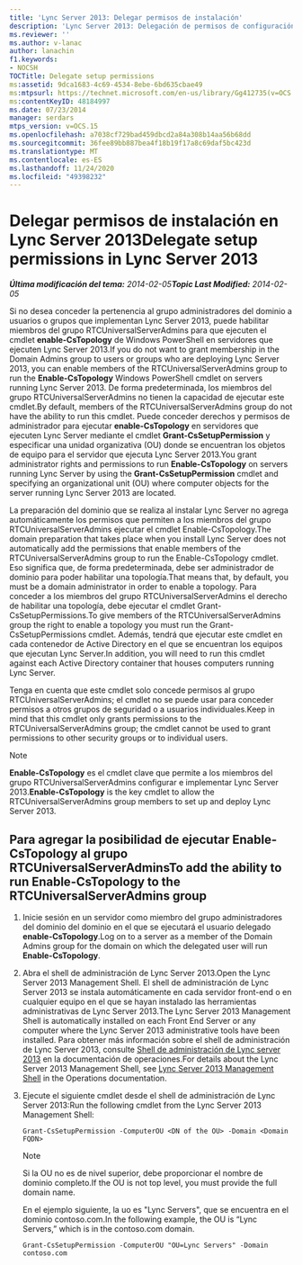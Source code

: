 ```yaml
---
title: 'Lync Server 2013: Delegar permisos de instalación'
description: 'Lync Server 2013: Delegación de permisos de configuración.'
ms.reviewer: ''
ms.author: v-lanac
author: lanachin
f1.keywords:
- NOCSH
TOCTitle: Delegate setup permissions
ms:assetid: 9dca1683-4c69-4534-8ebe-6bd635cbae49
ms:mtpsurl: https://technet.microsoft.com/en-us/library/Gg412735(v=OCS.15)
ms:contentKeyID: 48184997
ms.date: 07/23/2014
manager: serdars
mtps_version: v=OCS.15
ms.openlocfilehash: a7038cf729bad459dbcd2a84a308b14aa56b68dd
ms.sourcegitcommit: 36fee89bb887bea4f18b19f17a8c69daf5bc423d
ms.translationtype: MT
ms.contentlocale: es-ES
ms.lasthandoff: 11/24/2020
ms.locfileid: "49398232"
---
```

# <a name="delegate-setup-permissions-in-lync-server-2013"></a><span data-ttu-id="127f1-103">Delegar permisos de instalación en Lync Server 2013</span><span class="sxs-lookup"><span data-stu-id="127f1-103">Delegate setup permissions in Lync Server 2013</span></span>

<div data-xmlns="http://www.w3.org/1999/xhtml">

<div class="topic" data-xmlns="http://www.w3.org/1999/xhtml" data-msxsl="urn:schemas-microsoft-com:xslt" data-cs="https://msdn.microsoft.com/">

<div data-asp="https://msdn2.microsoft.com/asp">



</div>

<div id="mainSection">

<div id="mainBody"><span data-ttu-id="127f1-104">

<span> </span></span><span class="sxs-lookup"><span data-stu-id="127f1-104">

<span> </span></span></span>

<span data-ttu-id="127f1-105">_**Última modificación del tema:** 2014-02-05_</span><span class="sxs-lookup"><span data-stu-id="127f1-105">_**Topic Last Modified:** 2014-02-05_</span></span>

<span data-ttu-id="127f1-106">Si no desea conceder la pertenencia al grupo administradores del dominio a usuarios o grupos que implementan Lync Server 2013, puede habilitar miembros del grupo RTCUniversalServerAdmins para que ejecuten el cmdlet **enable-CsTopology** de Windows PowerShell en servidores que ejecuten Lync Server 2013.</span><span class="sxs-lookup"><span data-stu-id="127f1-106">If you do not want to grant membership in the Domain Admins group to users or groups who are deploying Lync Server 2013, you can enable members of the RTCUniversalServerAdmins group to run the **Enable-CsTopology** Windows PowerShell cmdlet on servers running Lync Server 2013.</span></span> <span data-ttu-id="127f1-107">De forma predeterminada, los miembros del grupo RTCUniversalServerAdmins no tienen la capacidad de ejecutar este cmdlet.</span><span class="sxs-lookup"><span data-stu-id="127f1-107">By default, members of the RTCUniversalServerAdmins group do not have the ability to run this cmdlet.</span></span> <span data-ttu-id="127f1-108">Puede conceder derechos y permisos de administrador para ejecutar **enable-CsTopology** en servidores que ejecuten Lync Server mediante el cmdlet **Grant-CsSetupPermission** y especificar una unidad organizativa (OU) donde se encuentran los objetos de equipo para el servidor que ejecuta Lync Server 2013.</span><span class="sxs-lookup"><span data-stu-id="127f1-108">You grant administrator rights and permissions to run **Enable-CsTopology** on servers running Lync Server by using the **Grant-CsSetupPermission** cmdlet and specifying an organizational unit (OU) where computer objects for the server running Lync Server 2013 are located.</span></span>

<span data-ttu-id="127f1-109">La preparación del dominio que se realiza al instalar Lync Server no agrega automáticamente los permisos que permiten a los miembros del grupo RTCUniversalServerAdmins ejecutar el cmdlet Enable-CsTopology.</span><span class="sxs-lookup"><span data-stu-id="127f1-109">The domain preparation that takes place when you install Lync Server does not automatically add the permissions that enable members of the RTCUniversalServerAdmins group to run the Enable-CsTopology cmdlet.</span></span> <span data-ttu-id="127f1-110">Eso significa que, de forma predeterminada, debe ser administrador de dominio para poder habilitar una topología.</span><span class="sxs-lookup"><span data-stu-id="127f1-110">That means that, by default, you must be a domain administrator in order to enable a topology.</span></span> <span data-ttu-id="127f1-111">Para conceder a los miembros del grupo RTCUniversalServerAdmins el derecho de habilitar una topología, debe ejecutar el cmdlet Grant-CsSetupPermissions.</span><span class="sxs-lookup"><span data-stu-id="127f1-111">To give members of the RTCUniversalServerAdmins group the right to enable a topology you must run the Grant-CsSetupPermissions cmdlet.</span></span> <span data-ttu-id="127f1-112">Además, tendrá que ejecutar este cmdlet en cada contenedor de Active Directory en el que se encuentran los equipos que ejecutan Lync Server.</span><span class="sxs-lookup"><span data-stu-id="127f1-112">In addition, you will need to run this cmdlet against each Active Directory container that houses computers running Lync Server.</span></span>

<span data-ttu-id="127f1-113">Tenga en cuenta que este cmdlet solo concede permisos al grupo RTCUniversalServerAdmins; el cmdlet no se puede usar para conceder permisos a otros grupos de seguridad o a usuarios individuales.</span><span class="sxs-lookup"><span data-stu-id="127f1-113">Keep in mind that this cmdlet only grants permissions to the RTCUniversalServerAdmins group; the cmdlet cannot be used to grant permissions to other security groups or to individual users.</span></span>

<div>


> [!NOTE]  
> <span data-ttu-id="127f1-114"><STRONG>Enable-CsTopology</STRONG> es el cmdlet clave que permite a los miembros del grupo RTCUniversalServerAdmins configurar e implementar Lync Server 2013.</span><span class="sxs-lookup"><span data-stu-id="127f1-114"><STRONG>Enable-CsTopology</STRONG> is the key cmdlet to allow the RTCUniversalServerAdmins group members to set up and deploy Lync Server 2013.</span></span>



</div>

<div>

## <a name="to-add-the-ability-to-run-enable-cstopology-to-the-rtcuniversalserveradmins-group"></a><span data-ttu-id="127f1-115">Para agregar la posibilidad de ejecutar Enable-CsTopology al grupo RTCUniversalServerAdmins</span><span class="sxs-lookup"><span data-stu-id="127f1-115">To add the ability to run Enable-CsTopology to the RTCUniversalServerAdmins group</span></span>

1.  <span data-ttu-id="127f1-116">Inicie sesión en un servidor como miembro del grupo administradores del dominio del dominio en el que se ejecutará el usuario delegado **enable-CsTopology**.</span><span class="sxs-lookup"><span data-stu-id="127f1-116">Log on to a server as a member of the Domain Admins group for the domain on which the delegated user will run **Enable-CsTopology**.</span></span>

2.  <span data-ttu-id="127f1-117">Abra el shell de administración de Lync Server 2013.</span><span class="sxs-lookup"><span data-stu-id="127f1-117">Open the Lync Server 2013 Management Shell.</span></span> <span data-ttu-id="127f1-118">El shell de administración de Lync Server 2013 se instala automáticamente en cada servidor front-end o en cualquier equipo en el que se hayan instalado las herramientas administrativas de Lync Server 2013.</span><span class="sxs-lookup"><span data-stu-id="127f1-118">The Lync Server 2013 Management Shell is automatically installed on each Front End Server or any computer where the Lync Server 2013 administrative tools have been installed.</span></span> <span data-ttu-id="127f1-119">Para obtener más información sobre el shell de administración de Lync Server 2013, consulte [Shell de administración de Lync server 2013](lync-server-2013-lync-server-management-shell.md) en la documentación de operaciones.</span><span class="sxs-lookup"><span data-stu-id="127f1-119">For details about the Lync Server 2013 Management Shell, see [Lync Server 2013 Management Shell](lync-server-2013-lync-server-management-shell.md) in the Operations documentation.</span></span>

3.  <span data-ttu-id="127f1-120">Ejecute el siguiente cmdlet desde el shell de administración de Lync Server 2013:</span><span class="sxs-lookup"><span data-stu-id="127f1-120">Run the following cmdlet from the Lync Server 2013 Management Shell:</span></span>
    
        Grant-CsSetupPermission -ComputerOU <DN of the OU> -Domain <Domain FQDN>
    
    <div>
    

    > [!NOTE]  
    > <span data-ttu-id="127f1-121">Si la OU no es de nivel superior, debe proporcionar el nombre de dominio completo.</span><span class="sxs-lookup"><span data-stu-id="127f1-121">If the OU is not top level, you must provide the full domain name.</span></span>

    
    </div>
    
    <span data-ttu-id="127f1-122">En el ejemplo siguiente, la uo es "Lync Servers", que se encuentra en el dominio contoso.com.</span><span class="sxs-lookup"><span data-stu-id="127f1-122">In the following example, the OU is “Lync Servers,” which is in the contoso.com domain.</span></span>
    
        Grant-CsSetupPermission -ComputerOU "OU=Lync Servers" -Domain contoso.com

<span data-ttu-id="127f1-123"></div>

</div>

<span> </span>

</div>

</div>

</span><span class="sxs-lookup"><span data-stu-id="127f1-123"></div>

</div>

<span> </span>

</div>

</div>

</span></span></div>

